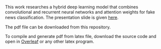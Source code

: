 
This work researches a hybrid deep learning model that combines convolutional and recurrent neural networks and attention weights for fake news classiﬁcation.
The presentation slide is given [here](https://drive.google.com/file/d/1utDyNoUbCiqX10O7InlZfAviTuNx-QfG/view?usp=sharing).

The pdf file can be downloaded from this repository.

To compile and generate pdf from latex file, download the source code and open in [Overleaf](https://www.overleaf.com/read/ndmhmgstpnxx#3de4da) or any other latex program.
